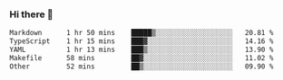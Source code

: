 ### Hi there 👋

<!--
**WShiBin/WShiBin** is a ✨ _special_ ✨ repository because its `README.md` (this file) appears on your GitHub profile.

Here are some ideas to get you started:

- 🔭 I’m currently working on ...
- 🌱 I’m currently learning ...
- 👯 I’m looking to collaborate on ...
- 🤔 I’m looking for help with ...
- 💬 Ask me about ...
- 📫 How to reach me: ...
- 😄 Pronouns: ...
- ⚡ Fun fact: ...
-->

<!--START_SECTION:waka-->

```txt
Markdown      1 hr 50 mins    █████▒░░░░░░░░░░░░░░░░░░░   20.81 %
TypeScript    1 hr 15 mins    ███▓░░░░░░░░░░░░░░░░░░░░░   14.16 %
YAML          1 hr 13 mins    ███▒░░░░░░░░░░░░░░░░░░░░░   13.90 %
Makefile      58 mins         ██▓░░░░░░░░░░░░░░░░░░░░░░   11.02 %
Other         52 mins         ██▒░░░░░░░░░░░░░░░░░░░░░░   09.90 %
```

<!--END_SECTION:waka-->
